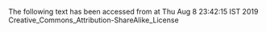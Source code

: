 The following text has been accessed from at Thu Aug 8 23:42:15 IST 2019
Creative_Commons_Attribution-ShareAlike_License
